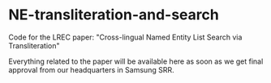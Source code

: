 # NE-transliteration-and-search
Code for the LREC paper: "Cross-lingual Named Entity List Search via Transliteration"

Everything related to the paper will be available here as soon as we get final approval from our headquarters in Samsung SRR.
